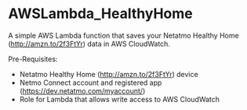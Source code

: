 # AWSLambda_HealthyHome
A simple AWS Lambda function that saves your Netatmo Healthy Home (http://amzn.to/2f3FtYr) data in AWS CloudWatch.

Pre-Requisites:
* Netatmo Healthy Home (http://amzn.to/2f3FtYr) device
* Netmo Connect account and registered app (https://dev.netatmo.com/myaccount/)
* Role for Lambda that allows write access to AWS CloudWatch
